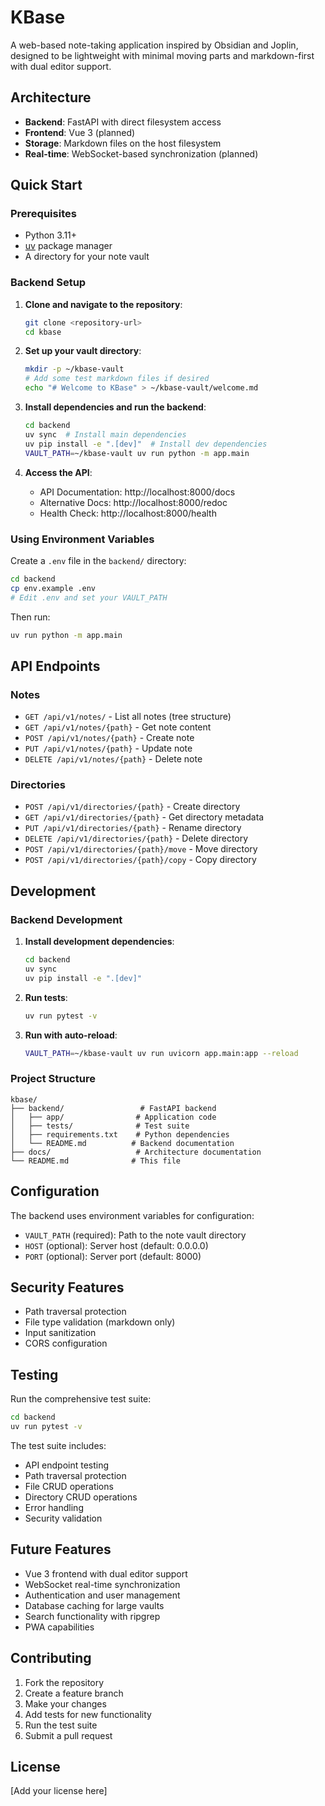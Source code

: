 # KBase

A web-based note-taking application inspired by Obsidian and Joplin, designed to be lightweight with minimal moving parts and markdown-first with dual editor support.

## Architecture

- **Backend**: FastAPI with direct filesystem access
- **Frontend**: Vue 3 (planned)
- **Storage**: Markdown files on the host filesystem
- **Real-time**: WebSocket-based synchronization (planned)

## Quick Start

### Prerequisites

- Python 3.11+
- [uv](https://docs.astral.sh/uv/) package manager
- A directory for your note vault

### Backend Setup

1. **Clone and navigate to the repository**:
   ```bash
   git clone <repository-url>
   cd kbase
   ```

2. **Set up your vault directory**:
   ```bash
   mkdir -p ~/kbase-vault
   # Add some test markdown files if desired
   echo "# Welcome to KBase" > ~/kbase-vault/welcome.md
   ```

3. **Install dependencies and run the backend**:
   ```bash
   cd backend
   uv sync  # Install main dependencies
   uv pip install -e ".[dev]"  # Install dev dependencies
   VAULT_PATH=~/kbase-vault uv run python -m app.main
   ```

4. **Access the API**:
   - API Documentation: http://localhost:8000/docs
   - Alternative Docs: http://localhost:8000/redoc
   - Health Check: http://localhost:8000/health

### Using Environment Variables

Create a `.env` file in the `backend/` directory:

```bash
cd backend
cp env.example .env
# Edit .env and set your VAULT_PATH
```

Then run:
```bash
uv run python -m app.main
```

## API Endpoints

### Notes
- `GET /api/v1/notes/` - List all notes (tree structure)
- `GET /api/v1/notes/{path}` - Get note content
- `POST /api/v1/notes/{path}` - Create note
- `PUT /api/v1/notes/{path}` - Update note
- `DELETE /api/v1/notes/{path}` - Delete note

### Directories
- `POST /api/v1/directories/{path}` - Create directory
- `GET /api/v1/directories/{path}` - Get directory metadata
- `PUT /api/v1/directories/{path}` - Rename directory
- `DELETE /api/v1/directories/{path}` - Delete directory
- `POST /api/v1/directories/{path}/move` - Move directory
- `POST /api/v1/directories/{path}/copy` - Copy directory

## Development

### Backend Development

1. **Install development dependencies**:
   ```bash
   cd backend
   uv sync
   uv pip install -e ".[dev]"
   ```

2. **Run tests**:
   ```bash
   uv run pytest -v
   ```

3. **Run with auto-reload**:
   ```bash
   VAULT_PATH=~/kbase-vault uv run uvicorn app.main:app --reload
   ```

### Project Structure

```
kbase/
├── backend/                 # FastAPI backend
│   ├── app/                # Application code
│   ├── tests/              # Test suite
│   ├── requirements.txt    # Python dependencies
│   └── README.md          # Backend documentation
├── docs/                   # Architecture documentation
└── README.md              # This file
```

## Configuration

The backend uses environment variables for configuration:

- `VAULT_PATH` (required): Path to the note vault directory
- `HOST` (optional): Server host (default: 0.0.0.0)
- `PORT` (optional): Server port (default: 8000)

## Security Features

- Path traversal protection
- File type validation (markdown only)
- Input sanitization
- CORS configuration

## Testing

Run the comprehensive test suite:

```bash
cd backend
uv run pytest -v
```

The test suite includes:
- API endpoint testing
- Path traversal protection
- File CRUD operations
- Directory CRUD operations
- Error handling
- Security validation

## Future Features

- Vue 3 frontend with dual editor support
- WebSocket real-time synchronization
- Authentication and user management
- Database caching for large vaults
- Search functionality with ripgrep
- PWA capabilities

## Contributing

1. Fork the repository
2. Create a feature branch
3. Make your changes
4. Add tests for new functionality
5. Run the test suite
6. Submit a pull request

## License

[Add your license here]
